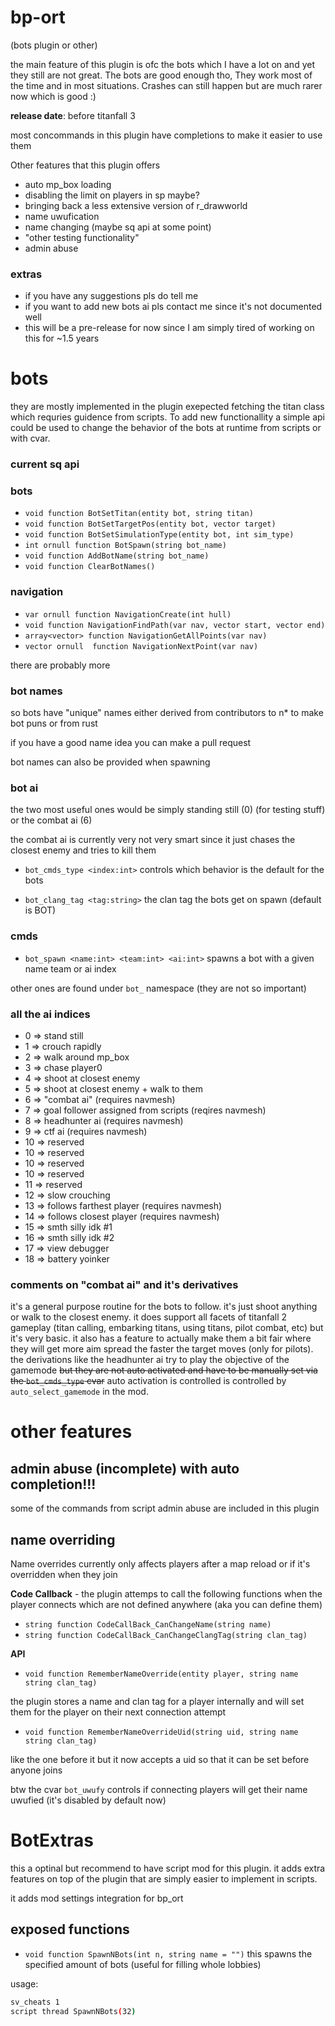 # bp-ort
(bots plugin or other)

the main feature of this plugin is ofc the bots which I have a lot on and yet they still are not great. 
The bots are good enough tho, They work most of the time and in most situations.
Crashes can still happen but are much rarer now which is good :)

**release date**: before titanfall 3 

most concommands in this plugin have completions to make it easier to use them

Other features that this plugin offers
- auto mp_box loading
- disabling the limit on players in sp maybe?
- bringing back a less extensive version of r_drawworld
- name uwufication
- name changing (maybe sq api at some point)
- "other testing functionality"
- admin abuse

### extras
- if you have any suggestions pls do tell me
- if you want to add new bots ai pls contact me since it's not documented well
- this will be a pre-release for now since I am simply tired of working on this for ~1.5 years

# bots
they are mostly implemented in the plugin exepected fetching the titan class which requries guidence from scripts.
To add new functionallity a simple api could be used to change the behavior of the bots at runtime from scripts or with cvar.

### current sq api

### bots

- `void function BotSetTitan(entity bot, string titan)`
- `void function BotSetTargetPos(entity bot, vector target)`
- `void function BotSetSimulationType(entity bot, int sim_type)`
- `int ornull function BotSpawn(string bot_name)`
- `void function AddBotName(string bot_name)`
- `void function ClearBotNames()`

### navigation

- `var ornull function NavigationCreate(int hull)`
- `void function NavigationFindPath(var nav, vector start, vector end)`
- `array<vector> function NavigationGetAllPoints(var nav)`
- `vector ornull  function NavigationNextPoint(var nav)`

there are probably more

### bot names
so bots have "unique" names either derived from contributors to n* to make bot puns or from rust

if you have a good name idea you can make a pull request

bot names can also be provided when spawning

### bot ai

the two most useful ones would be simply standing still (0) (for testing stuff) or the combat ai (6)

the combat ai is currently very not very smart since it just chases the closest enemy and tries to kill them

- `bot_cmds_type <index:int>`
controls which behavior is the default for the bots

- `bot_clang_tag <tag:string>`
the clan tag the bots get on spawn (default is BOT) 

### cmds

- `bot_spawn <name:int> <team:int> <ai:int>`
spawns a bot with a given name team or ai index

other ones are found under `bot_` namespace (they are not so important)

### all the ai indices
- 0 => stand still
- 1 => crouch rapidly
- 2 => walk around mp_box
- 3 => chase player0
- 4 => shoot at closest enemy
- 5 => shoot at closest enemy + walk to them
- 6 => "combat ai" (requires navmesh)
- 7 => goal follower assigned from scripts (reqires navmesh)
- 8 => headhunter ai (requires navmesh)
- 9 => ctf ai (requires navmesh)
- 10 => reserved
- 10 => reserved
- 10 => reserved
- 10 => reserved
- 11 => reserved
- 12 => slow crouching 
- 13 => follows farthest player (requires navmesh) 
- 14 => follows closest player (requires navmesh)  
- 15 => smth silly idk #1 
- 16 => smth silly idk #2 
- 17 => view debugger
- 18 => battery yoinker

### comments on "combat ai" and it's derivatives
it's a general purpose routine for the bots to follow.
it's just shoot anything or walk to the closest enemy.
it does support all facets of titanfall 2 gameplay (titan calling, embarking titans, using titans, pilot combat, etc) but it's very basic.
it also has a feature to actually make them a bit fair where they will get more aim spread the faster the target moves (only for pilots).
the derivations like the headhunter ai try to play the objective of the gamemode ~~but they are not auto activated and have to be manually set via the `bot_cmds_type` cvar~~
auto activation is controlled is controlled by `auto_select_gamemode` in the mod.

# other features

## admin abuse (incomplete) with auto completion!!!
some of the commands from script admin abuse are included in this plugin

## name overriding
Name overrides currently only affects players after a map reload or if it's overridden when they join

**Code Callback** - the plugin attemps to call the following functions when the player connects which are not defined anywhere (aka you can define them)

- `string function CodeCallBack_CanChangeName(string name)`
- `string function CodeCallBack_CanChangeClangTag(string clan_tag)`

**API**

- `void function RememberNameOverride(entity player, string name string clan_tag)`

the plugin stores a name and clan tag for a player internally and will set them for the player on their next connection attempt

- `void function RememberNameOverrideUid(string uid, string name string clan_tag)`

like the one before it but it now accepts a uid so that it can be set before anyone joins

btw the cvar `bot_uwufy` controls if connecting players will get their name uwufied (it's disabled by default now)

# BotExtras
this a optinal but recommend to have script mod for this plugin. it adds extra features on top of the plugin that are simply easier to implement in scripts.

it adds mod settings integration for bp_ort

## exposed functions
- `void function SpawnNBots(int n, string name = "")`
this spawns the specified amount of bots (useful for filling whole lobbies)

usage:
```bash
sv_cheats 1
script thread SpawnNBots(32)
```
